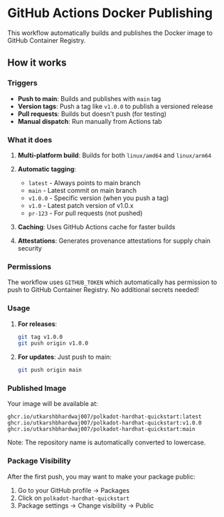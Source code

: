 # GitHub Actions Docker Publishing

This workflow automatically builds and publishes the Docker image to GitHub Container Registry.

## How it works

### Triggers
- **Push to main**: Builds and publishes with `main` tag
- **Version tags**: Push a tag like `v1.0.0` to publish a versioned release
- **Pull requests**: Builds but doesn't push (for testing)
- **Manual dispatch**: Run manually from Actions tab

### What it does

1. **Multi-platform build**: Builds for both `linux/amd64` and `linux/arm64`
2. **Automatic tagging**:
   - `latest` - Always points to main branch
   - `main` - Latest commit on main branch
   - `v1.0.0` - Specific version (when you push a tag)
   - `v1.0` - Latest patch version of v1.0.x
   - `pr-123` - For pull requests (not pushed)

3. **Caching**: Uses GitHub Actions cache for faster builds
4. **Attestations**: Generates provenance attestations for supply chain security

### Permissions

The workflow uses `GITHUB_TOKEN` which automatically has permission to push to GitHub Container Registry. No additional secrets needed!

### Usage

1. **For releases**:
   ```bash
   git tag v1.0.0
   git push origin v1.0.0
   ```

2. **For updates**: Just push to main:
   ```bash
   git push origin main
   ```

### Published Image

Your image will be available at:
```
ghcr.io/utkarshbhardwaj007/polkadot-hardhat-quickstart:latest
ghcr.io/utkarshbhardwaj007/polkadot-hardhat-quickstart:v1.0.0
ghcr.io/utkarshbhardwaj007/polkadot-hardhat-quickstart:main
```

Note: The repository name is automatically converted to lowercase.

### Package Visibility

After the first push, you may want to make your package public:
1. Go to your GitHub profile → Packages
2. Click on `polkadot-hardhat-quickstart`
3. Package settings → Change visibility → Public

